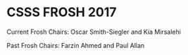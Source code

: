 # CSSS FROSH 2017
Current Frosh Chairs: Oscar Smith-Siegler and Kia Mirsalehi

Past Frosh Chairs: Farzin Ahmed and Paul Allan

